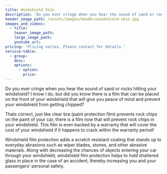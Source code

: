 ```yaml
---
title: Windshield Skin
description: 'Do you ever cringe when you hear the sound of sand or rocks hitting your windshield? I know I do, but did you know there is a film that can be placed on the front of your windshield that will give you peace of mind and prevent your windshield from getting chipped?'
header_image_path: /assets/images/header/windshield-skin.jpg
images_and_videos:
  - title:
    teaser_image_path:
    large_image_path:
    youtube_url:
pricing: 'Pricing varies, Please contact for details.'
service-table:
  - group:
    desc:
    options:
      - option:
        price:
---
```



Do you ever cringe when you hear the sound of sand or rocks hitting your windshield? I know I do, but did you know there is a film that can be placed on the front of your windshield that will give you peace of mind and prevent your windshield from getting chipped?

Thats correct, just like clear bra (paint protection film) prevents rock chips on the paint of your car, there is a film now that will prevent rock chips in your windshield. This film is even backed by a warranty that will cover the cost of your windshield if it happens to crack within the warranty period!

Windshield film protection adds a scratch resistant coating that stands up to everyday abrasions such as wiper blades, stones, and other abrasive materials. Along with decreasing the chances of objects entering your car through your windshield, windshield film protection helps to hold shattered glass in place in the case of an accident, thereby increasing you and your passengers’ personal safety.